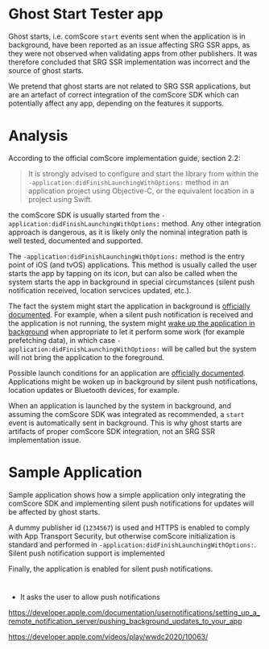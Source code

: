 Ghost Start Tester app
======================

Ghost starts, i.e. comScore `start` events sent when the application is in background, have been reported as an issue affecting SRG SSR apps, as they were not observed when validating apps from other publishers. It was therefore concluded that SRG SSR implementation was incorrect and the source of ghost starts.

We pretend that ghost starts are not related to SRG SSR applications, but are an artefact of correct integration of the comScore SDK which can potentially affect any app, depending on the features it supports.

# Analysis

According to the official comScore implementation guide, section 2.2:

> It is strongly advised to configure and start the library from within the `-application:didFinishLaunchingWithOptions:` method in an application project using Objective-C, or the equivalent location in a project using Swift.

the comScore SDK is usually started from the `-application:didFinishLaunchingWithOptions:` method. Any other integration approach is dangerous, as it is likely only the nominal integration path is well tested, documented and supported.

The `-application:didFinishLaunchingWithOptions:` method is the entry point of iOS (and tvOS) applications. This method is usually called the user starts the app by tapping on its icon, but can also be called when the system starts the app in background in special circumstances (silent push notification received, location servcices updated, etc.).

The fact the system might start the application in background is [officially documented](https://developer.apple.com/documentation/uikit/uiapplicationdelegate/1622921-application). For example, when a silent push notification is received and the application is not running, the system might [wake up the application in background](https://developer.apple.com/documentation/usernotifications/setting_up_a_remote_notification_server/pushing_background_updates_to_your_app) when appropriate to let it perform some work (for example prefetching data), in which case `-application:didFinishLaunchingWithOptions:` will be called but the system will not bring the application to the foreground.

Possible launch conditions for an application are [officially documented](https://developer.apple.com/documentation/uikit/uiapplication/launchoptionskey). Applications might be woken up in background by silent push notifications, location updates or Bluetooth devices, for example.

When an application is launched by the system in background, and assuming the comScore SDK was integrated as recommended, a `start` event is automatically sent in background. This is why ghost starts are artifacts of proper comScore SDK integration, not an SRG SSR implementation issue. 

# Sample Application

Sample application shows how a simple application only integrating the comScore SDK and implementing silent push notifications for updates will be affected by ghost starts.

A dummy publisher id (`1234567`) is used and HTTPS is enabled to comply with App Transport Security, but otherwise comScore initialization is standard and performed in `-application:didFinishLaunchingWithOptions:`. Silent push notification support is implemented 

Finally, the application is enabled for silent push notifications.

# 

- It asks the user to allow push notifications 




https://developer.apple.com/documentation/usernotifications/setting_up_a_remote_notification_server/pushing_background_updates_to_your_app

https://developer.apple.com/videos/play/wwdc2020/10063/

